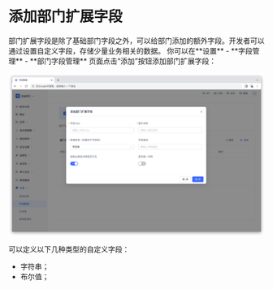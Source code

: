 # 添加部门扩展字段

<LastUpdated/>
部门扩展字段是除了基础部门字段之外，可以给部门添加的额外字段。开发者可以通过设置自定义字段，存储少量业务相关的数据。
你可以在**设置** - **字段管理** - **部门字段管理** 页面点击“添加”按钮添加部门扩展字段：

![](../images/department-extend.png)

可以定义以下几种类型的自定义字段：
- 字符串；
- 布尔值；